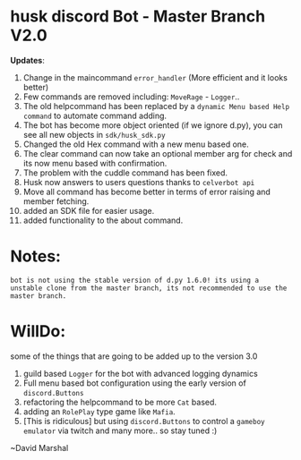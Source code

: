 
# husk discord Bot - Master Branch V2.0

__**Updates**__:
1. Change in the maincommand `error_handler` (More efficient and it looks better)
2. Few commands are removed including: `MoveRage` - `Logger`..
3. The old helpcommand has been replaced by a  `dynamic Menu based Help command` to automate command adding.
4. The bot has become more object oriented (if we ignore d.py), you can see all new objects in `sdk/husk_sdk.py`
5. Changed the old Hex command with a new menu based one.
6. The clear command can now take an optional member arg for check and its now menu based with confirmation.
7. The problem with the cuddle command has been fixed.
8. Husk now answers to users questions thanks to `celverbot api`
9. Move all command has become better in terms of error raising and member fetching.
10. added an SDK file for easier usage.
11. added functionality to the about command.

# Notes:
`bot is not using the stable version of d.py 1.6.0! its using a unstable clone from the master branch, its not recommended to use the master branch.`



# WillDo:
some of the things that are going to be added up to the version 3.0
1. guild based `Logger` for the bot with advanced logging dynamics
2. Full menu based bot configuration using the early version of `discord.Buttons`
3. refactoring the helpcommand to be more `Cat` based.
4. adding an `RolePlay` type game like `Mafia`.
5. [This is ridiculous] but using `discord.Buttons` to control a `gameboy emulator` via twitch
and many more..
so stay tuned :)

~David Marshal
